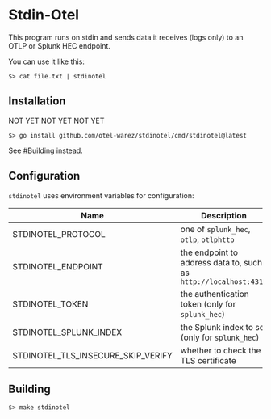 # Stdin-Otel

This program runs on stdin and sends data it receives (logs only) to an OTLP or Splunk HEC endpoint.

You can use it like this:

```shell
$> cat file.txt | stdinotel
```

## Installation

NOT YET NOT YET NOT YET

```shell
$> go install github.com/otel-warez/stdinotel/cmd/stdinotel@latest
```

See #Building instead.

## Configuration

`stdinotel` uses environment variables for configuration:

| Name                               | Description                                                      |
|------------------------------------|------------------------------------------------------------------|
| STDINOTEL_PROTOCOL                 | one of `splunk_hec`, `otlp`, `otlphttp`                          |
| STDINOTEL_ENDPOINT                 | the endpoint to address data to, such as `http://localhost:4317` |
| STDINOTEL_TOKEN                    | the authentication token (only for `splunk_hec`)                 |
| STDINOTEL_SPLUNK_INDEX             | the Splunk index to set (only for `splunk_hec`)                  |
| STDINOTEL_TLS_INSECURE_SKIP_VERIFY | whether to check the TLS certificate                             |

## Building

```shell
$> make stdinotel
```